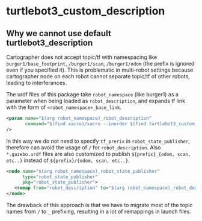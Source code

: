 # turtlebot3_custom_description

## Why we cannot use default turtlebot3_description

Cartographer does not accept topic/tf with namespacing like `burger1/base_footprint`, `/burger1/scan`, `/burger1/odom` (the prefix is ignored even if you specified it). This is problematic in multi-robot settings because cartographer node on each robot cannot separate topic/tf of other robots, leading to interferances.

The urdf files of this package take `robot_namespace` (like burger1) as a parameter when being loaded as `robot_description`, and expands tf link with the form of `<robot_namespace>_base_link`.

```xml
<param name="$(arg robot_namespace)_robot_description"
       command="$(find xacro)/xacro --inorder $(find turtlebot3_custom_description)/urdf/turtlebot3_$(arg model).urdf.xacro robot_namespace:=$(arg robot_namespace)"
/>
```

In this way we do not need to specify `tf_prerix` in `robot_state_publisher`, therefore can avoid the usage of `/` for `robot_description`. Also `*.gazebo.urdf` files are also customized to publish `${prefix}_{odom, scan, etc..}` instead of `${prefix}/{odom, scan, etc..}`.

```xml
<node name="$(arg robot_namespace)_robot_state_publisher"
      type="robot_state_publisher"
      pkg="robot_state_publisher">
   <remap from="robot_description" to="$(arg robot_namespace)_robot_description"/>
</node>
```

The drawback of this approach is that we have to migrate most of the topic names from `/` to `_` prefixing, resulting in a lot of remappings in launch files.
